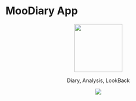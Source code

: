 # MooDiary App

<p align="center">
  <img src="https://drive.google.com/file/d/1WnoW5EP5LJX4d5jsua42Qas9gRVfrIzq/view?usp=sharing" width="130" height="130"/>
</p>

<p align="center">
Diary, Analysis, LookBack
</p>

<p align="center">
	<a href="https://apps.apple.com/tw/app/moodiaryapp/id6450440783"><img src="https://developer.apple.com/assets/elements/badges/download-on-the-app-store.svg"></a>
</p>
